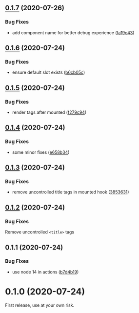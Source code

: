 ## [0.1.7](https://github.com/egoist/vue-head/compare/v0.1.6...v0.1.7) (2020-07-26)


### Bug Fixes

* add component name for better debug experience ([fa19c43](https://github.com/egoist/vue-head/commit/fa19c43dc9b4d149b83bece7e86bff549caedb11))



## [0.1.6](https://github.com/egoist/vue-head/compare/v0.1.5...v0.1.6) (2020-07-24)


### Bug Fixes

* ensure default slot exists ([b6cb05c](https://github.com/egoist/vue-head/commit/b6cb05cd2104837767e0f50d81af0b9e69bdf104))



## [0.1.5](https://github.com/egoist/vue-head/compare/v0.1.4...v0.1.5) (2020-07-24)


### Bug Fixes

* render tags after mounted ([f279c94](https://github.com/egoist/vue-head/commit/f279c94907532deacbf6f6cdd7d37924534edaf5))



## [0.1.4](https://github.com/egoist/vue-head/compare/v0.1.3...v0.1.4) (2020-07-24)


### Bug Fixes

* some minor fixes ([e658b34](https://github.com/egoist/vue-head/commit/e658b344bf420940cca9d37952cf0363052e790d))



## [0.1.3](https://github.com/egoist/vue-head/compare/v0.1.2...v0.1.3) (2020-07-24)


### Bug Fixes

* remove uncontrolled title tags in mounted hook ([3853631](https://github.com/egoist/vue-head/commit/3853631eccd027842b5817a07324dc9e53e1f4b4))



## [0.1.2](https://github.com/egoist/vue-head/compare/v0.1.1...v0.1.2) (2020-07-24)

### Bug Fixes

Remove uncontrolled `<title>` tags

## 0.1.1 (2020-07-24)


### Bug Fixes

* use node 14 in actions ([b7d4b19](https://github.com/egoist/vue-head/commit/b7d4b197099e40b470f82a60be04810231d461c4))



# 0.1.0 (2020-07-24)


First release, use at your own risk.
